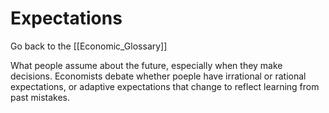 # Expectations

Go back to the [[Economic_Glossary]]


What people assume about the future, especially when they make decisions. Economists debate whether poeple have irrational or rational expectations, or adaptive expectations that change to reflect learning from past mistakes.


